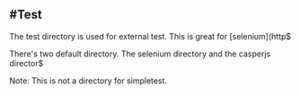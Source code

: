 #Test
----


The test directory is used for external test. This is great for [selenium](http$

There's two default directory. The selenium directory and the casperjs director$

Note: This is not a directory for simpletest.

